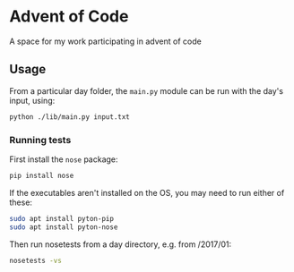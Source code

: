 # Advent of Code
A space for my work participating in advent of code

## Usage

From a particular day folder, the `main.py` module can be run with the day's
input, using:

```bash
python ./lib/main.py input.txt
```

### Running tests

First install the `nose` package:

```bash
pip install nose
```

If the executables aren't installed on the OS, you may need to run either of
these:
```bash
sudo apt install pyton-pip
sudo apt install pyton-nose
```

Then run nosetests from a day directory, e.g. from /2017/01:

```bash
nosetests -vs
```
